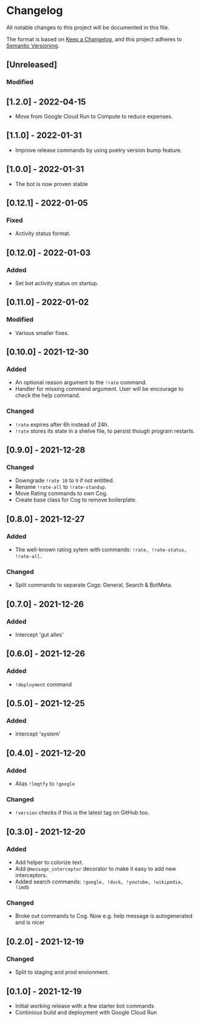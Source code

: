 # Changelog
All notable changes to this project will be documented in this file.

The format is based on [Keep a Changelog](https://keepachangelog.com/en/1.0.0/),
and this project adheres to [Semantic Versioning](https://semver.org/spec/v2.0.0.html).

## [Unreleased]
### Modified

## [1.2.0] - 2022-04-15
- Move from Google Cloud Run to Compute to reduce expenses.

## [1.1.0] - 2022-01-31
- Improve release commands by using poetry version bump feature.

## [1.0.0] - 2022-01-31
- The bot is now proven stable

## [0.12.1] - 2022-01-05
### Fixed
- Activity status format.

## [0.12.0] - 2022-01-03
### Added
- Set bot activity status on startup.

## [0.11.0] - 2022-01-02
### Modified
- Various smaller fixes.

## [0.10.0] - 2021-12-30
### Added
- An optional reason argument to the `!rate` command.
- Handler for missing command argument. User will be encourage to check the help command.

### Changed
- `!rate` expires after 6h instead of 24h.
- `!rate` stores its state in a shelve file, to persist though program restarts.

## [0.9.0] - 2021-12-28
### Changed
- Downgrade `!rate 10` to `9` if not entitled.
- Rename `!rate-all` to `!rate-standup`.
- Move Rating commands to own Cog.
- Create base class for Cog to remove boilerplate.

## [0.8.0] - 2021-12-27
### Added
- The well-known rating sytem with commands: `!rate, !rate-status, !rate-all`.

### Changed
- Split commands to separate Cogs: General, Search & BotMeta.

## [0.7.0] - 2021-12-26
### Added
- Intercept 'gut alles'

## [0.6.0] - 2021-12-26
### Added
- `!deployment` command

## [0.5.0] - 2021-12-25
### Added
- Intercept 'system'

## [0.4.0] - 2021-12-20
### Added
- Alias `!lmgtfy` to `!google`

### Changed
- `!version` checks if this is the latest tag on GitHub too.


## [0.3.0] - 2021-12-20
### Added
- Add helper to colorize text.
- Add `@message_interceptor` decorator to make it easy to add new interceptors.
- Added search commands: `!google, !duck, !youtube, !wikipedia, !imdb`

### Changed
- Broke out commands to Cog. Now e.g. help message is autogenerated and is nicer


## [0.2.0] - 2021-12-19
### Changed
- Split to staging and prod envionment.

## [0.1.0] - 2021-12-19
- Initial working release with a few starter bot commands
- Continious build and deployment with Google Cloud Run
